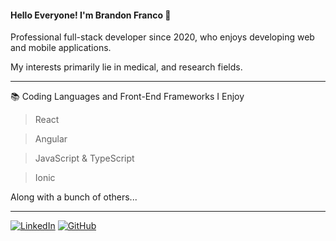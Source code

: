 #### Hello Everyone! I'm Brandon Franco 👋

Professional full-stack developer since 2020, who enjoys developing web and mobile applications. 

My interests primarily lie in medical, and research fields.

- - - -

:books: Coding Languages and Front-End Frameworks I Enjoy

> React

> Angular

> JavaScript & TypeScript

> Ionic

Along with a bunch of others...
- - - -
[![LinkedIn](https://img.shields.io/badge/-Connect-0a66c2?style=for-the-badge&logo=linkedin)](https://www.linkedin.com/in/brandonxavierfranco/)
[![GitHub](https://img.shields.io/github/followers/TristanCrawford?logo=github&style=for-the-badge)](https://github.com/brandon-franco)
